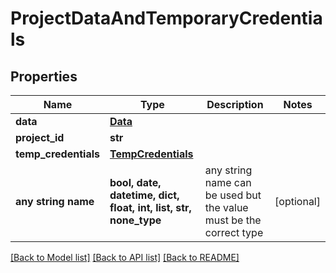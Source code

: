 # ProjectDataAndTemporaryCredentials


## Properties
Name | Type | Description | Notes
------------ | ------------- | ------------- | -------------
**data** | [**Data**](Data.md) |  | 
**project_id** | **str** |  | 
**temp_credentials** | [**TempCredentials**](TempCredentials.md) |  | 
**any string name** | **bool, date, datetime, dict, float, int, list, str, none_type** | any string name can be used but the value must be the correct type | [optional]

[[Back to Model list]](../README.md#documentation-for-models) [[Back to API list]](../README.md#documentation-for-api-endpoints) [[Back to README]](../README.md)



